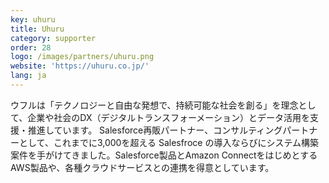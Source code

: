 ```yaml
---
key: uhuru
title: Uhuru
category: supporter
order: 28
logo: /images/partners/uhuru.png
website: 'https://uhuru.co.jp/'
lang: ja
---
```

ウフルは「テクノロジーと自由な発想で、持続可能な社会を創る」を理念として、企業や社会のDX（デジタルトランスフォーメーション）とデータ活用を支援・推進しています。  Salesforce再販パートナー、コンサルティングパートナーとして、これまでに3,000を超える Salesfroce の導入ならびにシステム構築案件を手がけてきました。Salesforce製品とAmazon ConnectをはじめとするAWS製品や、各種クラウドサービスとの連携を得意としています。 